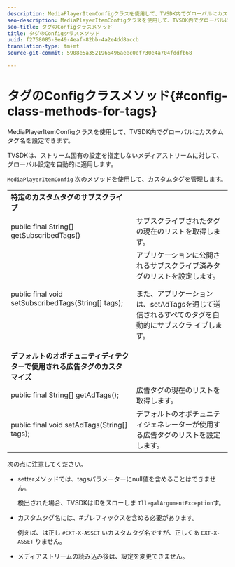 ```yaml
---
description: MediaPlayerItemConfigクラスを使用して、TVSDK内でグローバルにカスタムタグ名を設定できます。
seo-description: MediaPlayerItemConfigクラスを使用して、TVSDK内でグローバルにカスタムタグ名を設定できます。
seo-title: タグのConfigクラスメソッド
title: タグのConfigクラスメソッド
uuid: f2758085-8e49-4eaf-82bb-4a2e4dd8accb
translation-type: tm+mt
source-git-commit: 5908e5a3521966496aeec0ef730e4a704fddfb68

---
```



# タグのConfigクラスメソッド{#config-class-methods-for-tags}

MediaPlayerItemConfigクラスを使用して、TVSDK内でグローバルにカスタムタグ名を設定できます。

TVSDKは、ストリーム固有の設定を指定しないメディアストリームに対して、グローバル設定を自動的に適用します。

`MediaPlayerItemConfig` 次のメソッドを使用して、カスタムタグを管理します。

<table id="table_B37A6C75270D47BC99258F2884AD6905"> 
 <tbody> 
  <tr> 
   <td colname="col1"> <b>特定のカスタムタグのサブスクライブ</b> </td> 
   <td colname="col2"> </td> 
  </tr> 
  <tr> 
   <td colname="col1"> <span class="codeph"> public final String[] getSubscribedTags() </span> </td> 
   <td colname="col2"> サブスクライブされたタグの現在のリストを取得します。 </td> 
  </tr> 
  <tr> 
   <td colname="col1"> <span class="codeph"> public final void setSubscribedTags(String[] tags); </span> </td> 
   <td colname="col2"> アプリケーションに公開されるサブスクライブ済みタグのリストを設定します。 <p>また、アプリケーションは、setAdTagsを通じて送信されるすべてのタグを自動的にサブスクラ <span class="codeph"> イブしま </span>す。 </p> </td> 
  </tr> 
  <tr> 
   <td colname="col1"> <b>デフォルトのオポチュニティディテクターで使用される広告タグのカスタマイズ</b> </td> 
   <td colname="col2"> </td> 
  </tr> 
  <tr> 
   <td colname="col1"> <span class="codeph"> public final String[] getAdTags(); </span> </td> 
   <td colname="col2"> 広告タグの現在のリストを取得します。 </td> 
  </tr> 
  <tr> 
   <td colname="col1"> <span class="codeph"> public final void setAdTags(String[] tags); </span> </td> 
   <td colname="col2"> デフォルトのオポチュニティジェネレーターが使用する広告タグのリストを設定します。 </td> 
  </tr> 
 </tbody> 
</table>

次の点に注意してください。

* setterメソッドでは、tagsパラメーターにnull値を含めることはできません。

   検出された場合、TVSDKはIDをスローしま `IllegalArgumentException`す。
* カスタムタグ名には、#プレフィックスを含める必要があります。

   例えば、は正し `#EXT-X-ASSET` いカスタムタグ名ですが、正しくあ `EXT-X-ASSET` りません。
* メディアストリームの読み込み後は、設定を変更できません。

